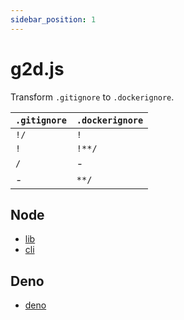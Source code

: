 ```yaml
---
sidebar_position: 1
---
```


# g2d.js

Transform `.gitignore` to `.dockerignore`.

| `.gitignore` | `.dockerignore` |
| ------------ | --------------- |
| `!/`         | `!`             |
| `!`          | `!**/`          |
| `/`          | -               |
| -            | `**/`           |

## Node

- [lib](./node/lib)
- [cli](./node/cli)

## Deno

- [deno](./deno)
